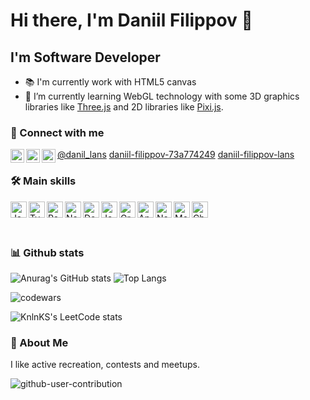# Hi there, I'm Daniil Filippov 👋

## I'm Software Developer

- 📚 I'm currently work with HTML5 canvas
- 🌱 I’m currently learning WebGL technology with some 3D graphics libraries like [Three.js][Three.js] and 2D libraries like [Pixi.js][Pixi.js].

### 🔗 Connect with me

[<img align="left" alt="danil_lans | Telegram" width="22px" src="https://cdn.jsdelivr.net/npm/simple-icons@6.8.0/icons/telegram.svg"/>@danil_lans][telegram]
[<img align="left" alt="Daniil Filippov | Linked In" width="22px" src="https://cdn.jsdelivr.net/npm/simple-icons@6.8.0/icons/linkedin.svg"/> daniil-filippov-73a774249][linked.in]
[<img align="left" alt="danil_lans | Habr career" width="22px" src="https://cdn.jsdelivr.net/npm/simple-icons@6.8.0/icons/habr.svg"/> daniil-filippov-lans][career.habr] &nbsp;&nbsp;

### 🛠️ Main skills

[<img align="left" alt="JavaScript" width="26px" src="https://cdn.jsdelivr.net/npm/simple-icons@6.8.0/icons/javascript.svg" />][javascript]
[<img align="left" alt="TypeScript" width="26px" src="https://cdn.jsdelivr.net/npm/simple-icons@6.8.0/icons/typescript.svg" />][typescriptlang]
[<img align="left" alt="React" width="26px" src="https://cdn.jsdelivr.net/npm/simple-icons@6.8.0/icons/react.svg" />][reactjs]
[<img align="left" alt="Next.Js" width="26px" src="https://cdn.jsdelivr.net/npm/simple-icons@6.8.0/icons/nextdotjs.svg" />][nextjs]
[<img align="left" alt="Docker" width="26px" src="https://cdn.jsdelivr.net/npm/simple-icons@6.8.0/icons/docker.svg" />][docker]
[<img align="left" alt="Jest" width="26px" src="https://cdn.jsdelivr.net/npm/simple-icons@6.8.0/icons/jest.svg" />][jest]
[<img align="left" alt="GraphQL" width="26px" src="https://cdn.jsdelivr.net/npm/simple-icons@6.8.0/icons/graphql.svg" />][graphql]
[<img align="left" alt="Appolo GraphQL" width="26px" src="https://cdn.jsdelivr.net/npm/simple-icons@6.8.0/icons/apollographql.svg" />][apollographql]
[<img align="left" alt="Node.js" width="26px" src="https://cdn.jsdelivr.net/npm/simple-icons@6.8.0/icons/nodedotjs.svg" />][nodejs]
[<img align="left" alt="Mocha" width="26px" src="https://cdn.jsdelivr.net/npm/simple-icons@6.8.0/icons/mocha.svg" />][mocha]
[<img align="left" alt="Chai" width="26px" src="https://cdn.jsdelivr.net/npm/simple-icons@6.8.0/icons/chai.svg" />][chai]
&nbsp;&nbsp;

&nbsp;&nbsp;

### 📊 Github stats

![Anurag's GitHub stats](https://github-readme-stats.vercel.app/api?username=daniil-filippov-lans&count_private=true&hide=issues&show_icons=true) 
![Top Langs](https://github-readme-stats.vercel.app/api/top-langs/?username=daniil-filippov-lans&layout=compact&langs_count=6)

![codewars](https://www.codewars.com/users/daniil-filippov-lans/badges/large)

![KnlnKS's LeetCode stats](https://leetcode-stats-six.vercel.app/api?username=daniil-filippov-lans)

### 🧗 About Me

I like active recreation, contests and meetups.

![github-user-contribution](https://github.com/daniil-filippov-lans/daniil-filippov-lans/blob/main/github-user-contribution.svg)
 
[github]: https://github.com/daniil-filippov-lans
[telegram]: https://t.me/danil_lans
[linked.in]: https://www.linkedin.com/in/daniil-filippov-73a774249/
[career.habr]: https://career.habr.com/daniil-filippov-lans
[code.visualstudio]: https://code.visualstudio.com/
[html5]: https://www.w3.org/TR/2008/WD-html5-20080122/
[css3]: https://www.w3.org/TR/2001/WD-css3-roadmap-20010523/
[bootstrap]: https://getbootstrap.com/
[sass]: https://sass-scss.ru/
[javascript]: https://www.javascript.com/
[typescriptlang]: https://www.typescriptlang.org/
[reactjs]: https://reactjs.org/
[nextjs]: https://nextjs.org/
[graphql]: https://graphql.org/
[apollographql]: https://www.apollographql.com/
[nodejs]: https://nodejs.org/en/
[python]: https://www.python.org/
[csharp]: https://docs.microsoft.com/en-us/dotnet/csharp/
[git]: https://git-scm.com/
[ubuntu]: https://ubuntu.com/
[grafana]: https://grafana.com
[docker]: https://docker.com
[mocha]: https://mochajs.org/
[chai]: https://www.chaijs.com/
[jest]: https://jestjs.io/
[kibana]: https://www.elastic.co/kibana/
[postman]: https://www.postman.com/
[Three.js]: https://threejs.org/
[Pixi.js]: https://pixijs.com/
